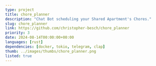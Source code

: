 ```yaml
---
type: project
title: chore_planner
description: "Chat Bot scheduling your Shared Apartment's Chores."
slug: chore_planner
link: https://github.com/christopher-besch/chore_planner
priority: 3
date: 2024-08-14T00:00:00+00:00
languages: [rust]
dependencies: [docker, tokio, telegram, clap]
thumb: ../images/thumbs/chore_planner.png
listed: true
---
```


